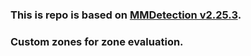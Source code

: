 ### This is repo is based on [MMDetection v2.25.3](https://github.com/open-mmlab/mmdetection/releases/tag/v2.25.3).

### Custom zones for zone evaluation.
